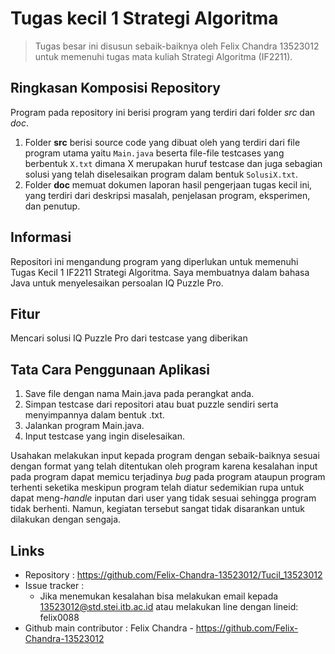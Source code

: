 # Tugas kecil 1 Strategi Algoritma
> Tugas besar ini disusun sebaik-baiknya oleh Felix Chandra 13523012 untuk memenuhi tugas mata kuliah Strategi Algoritma (IF2211).

## Ringkasan Komposisi Repository
Program pada repository ini berisi program yang terdiri dari folder _src_ dan _doc_.
1. Folder **src** berisi source code yang dibuat oleh yang terdiri dari file program utama yaitu `Main.java` beserta file-file testcases yang berbentuk `X.txt` dimana X merupakan huruf testcase dan juga sebagian solusi yang telah diselesaikan program dalam bentuk `SolusiX.txt`.
2. Folder **doc** memuat dokumen laporan hasil pengerjaan tugas kecil ini, yang terdiri dari deskripsi masalah, penjelasan program, eksperimen, dan penutup.

## Informasi
Repositori ini mengandung program yang diperlukan untuk memenuhi Tugas Kecil 1 IF2211 Strategi Algoritma. Saya membuatnya dalam bahasa Java untuk menyelesaikan persoalan IQ Puzzle Pro.

## Fitur
Mencari solusi IQ Puzzle Pro dari testcase yang diberikan

## Tata Cara Penggunaan Aplikasi
1. Save file dengan nama Main.java pada perangkat anda.
2. Simpan testcase dari repositori atau buat puzzle sendiri serta menyimpannya dalam bentuk .txt.
3. Jalankan program Main.java.
4. Input testcase yang ingin diselesaikan.

Usahakan melakukan input kepada program dengan sebaik-baiknya sesuai dengan format yang telah ditentukan oleh program karena kesalahan input pada program dapat memicu terjadinya _bug_ pada program ataupun program terhenti seketika meskipun program telah diatur sedemikian rupa untuk dapat meng-_handle_ inputan dari user yang tidak sesuai sehingga program tidak berhenti. Namun, kegiatan tersebut sangat tidak disarankan untuk dilakukan dengan sengaja.

## Links
- Repository : https://github.com/Felix-Chandra-13523012/Tucil_13523012
- Issue tracker :
   - Jika menemukan kesalahan bisa melakukan email kepada 13523012@std.stei.itb.ac.id atau melakukan line dengan lineid: felix0088
- Github main contributor :
   Felix Chandra - https://github.com/Felix-Chandra-13523012
